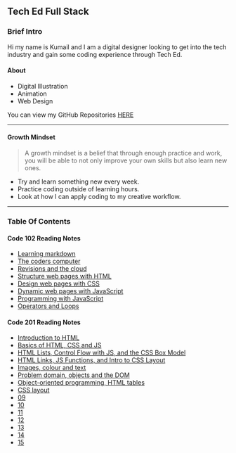 ## Tech Ed Full Stack

### Brief Intro

Hi my name is Kumail and I am a digital designer looking to get into the tech industry and gain some coding experience through Tech Ed.

#### About

- Digital Illustration
- Animation
- Web Design

You can view my GitHub Repositories [HERE](https://github.com/KYT01)

***

#### Growth Mindset

> A growth mindset is a belief that through enough practice and work, you will be able to not only improve your own skills but also learn new ones.

- Try and learn something new every week.
- Practice coding outside of learning hours.
- Look at how I can apply coding to my creative workflow.

***

### Table Of Contents

#### Code 102 Reading Notes

- [Learning markdown](/102/01.md)
- [The coders computer](/102/02.md)
- [Revisions and the cloud](/102/3.md)
- [Structure web pages with HTML](/102/4.md)
- [Design web pages with CSS](/102/5.md)
- [Dynamic web pages with JavaScript](/102/6.md)
- [Programming with JavaScript](/102/7.md)
- [Operators and Loops](/102/8.md)

#### Code 201 Reading Notes

- [Introduction to HTML](/201/1.md)
- [Basics of HTML, CSS and JS](/201/2.md)
- [HTML Lists, Control Flow with JS, and the CSS Box Model](/201/3.md)
- [HTML Links, JS Functions, and Intro to CSS Layout](/201/4.md)
- [Images, colour and text](/201/5.md)
- [Problem domain, objects and the DOM](/201/6.md)
- [Object-oriented programming, HTML tables](/201/7.md)
- [CSS layout](/201/8.md)
- [09]()
- [10]()
- [11]()
- [12]()
- [13]()
- [14]()
- [15]()
